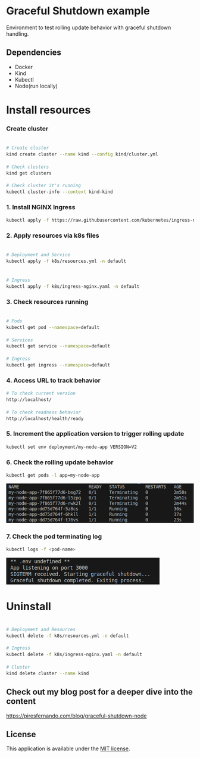 # Graceful Shutdown example
 Environment to test rolling update behavior with graceful shutdown handling.

## Dependencies

* Docker
* Kind
* Kubectl
* Node(run locally)

# Install resources

### Create cluster

```bash

# Create cluster
kind create cluster --name kind --config kind/cluster.yml

# Check clusters
kind get clusters

# Check cluster it's running
kubectl cluster-info --context kind-kind

```

### 1. Install NGINX Ingress

```bash
kubectl apply -f https://raw.githubusercontent.com/kubernetes/ingress-nginx/main/deploy/static/provider/kind/deploy.yaml
```

### 2. Apply resources via k8s files

```bash

# Deployment and Service
kubectl apply -f k8s/resources.yml -n default


# Ingress
kubectl apply -f k8s/ingress-nginx.yaml -n default
```

### 3. Check resources running

```bash

# Pods
kubectl get pod --namespace=default

# Services
kubectl get service --namespace=default

# Ingress
kubectl get ingress --namespace=default

```

### 4. Access URL to track behavior

```bash
# To check current version
http://localhost/

# To check readness behavior
http://localhost/health/ready

```

### 5. Increment the application version to trigger rolling update

```bash
kubectl set env deployment/my-node-app VERSION=V2
```

### 6. Check the rolling update behavior

```bash
kubectl get pods -l app=my-node-app
```

![](/images/pods.png)

### 7. Check the pod terminating log

```bash
kubectl logs -f <pod-name>
```

![](/images/log.png)

# Uninstall

```bash

# Deployment and Resources
kubectl delete -f k8s/resources.yml -n default

# Ingress
kubectl delete -f k8s/ingress-nginx.yaml -n default

# Cluster
kind delete cluster --name kind

```

## Check out my blog post for a deeper dive into the content
https://piresfernando.com/blog/graceful-shutdown-node


## License

This application is available under the
[MIT license](https://opensource.org/licenses/MIT).

